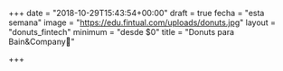 +++
date = "2018-10-29T15:43:54+00:00"
draft = true
fecha = "esta semana"
image = "https://edu.fintual.com/uploads/donuts.jpg"
layout = "donuts_fintech"
minimum = "desde $0"
title = "Donuts para Bain&Company🍩"

+++
